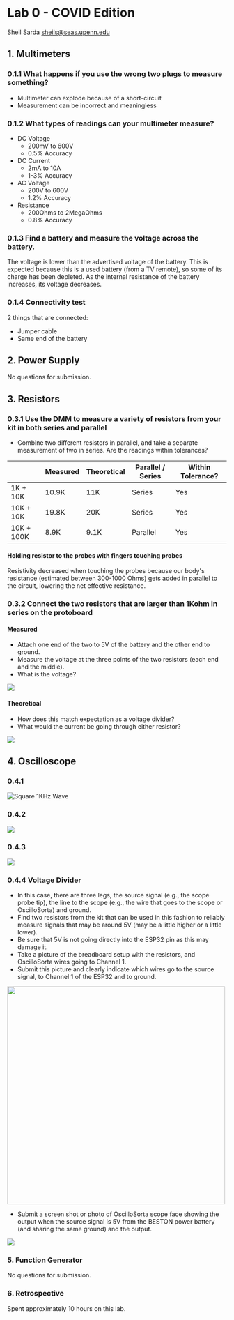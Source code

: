 # Lab 0 - COVID Edition

Sheil Sarda <sheils@seas.upenn.edu>

## 1. Multimeters

### 0.1.1 What happens if you use the wrong two plugs to measure something? ​

- Multimeter can explode because of a short-circuit
- Measurement can be incorrect and meaningless

### 0.1.2 What types of readings can your multimeter measure? 

- DC Voltage
	- 200mV to 600V
	- 0.5% Accuracy
- DC Current
	- 2mA to 10A
	- 1-3% Accuracy
- AC Voltage
	- 200V to 600V
	- 1.2% Accuracy
- Resistance
	- 200Ohms to 2MegaOhms
	- 0.8% Accuracy

### 0.1.3 Find a battery and measure the voltage across the battery. 

The voltage is lower than the advertised voltage of the battery. This is expected because this is a used battery (from a TV remote), so some of its charge has been depleted. As the internal resistance of the battery increases, its voltage decreases. 

### 0.1.4 Connectivity test 

2 things that are connected:

- Jumper cable 
- Same end of the battery

## 2. Power Supply

No questions for submission.

## 3. Resistors

### 0.3.1 Use the DMM to measure a variety of resistors from your kit in both series and parallel

- Combine two different resistors in parallel, and take a separate measurement of two in series. Are the readings within tolerances? 

|            	| Measured 	| Theoretical 	| Parallel / Series 	| Within Tolerance? 	|
|------------	|----------	|-------------	|-------------------	|-------------------	|
| 1K + 10K   	| 10.9K    	| 11K         	| Series            	|               Yes 	|
| 10K + 10K  	| 19.8K    	| 20K         	| Series            	|               Yes 	|
| 10K + 100K 	| 8.9K     	| 9.1K        	| Parallel          	|               Yes 	|

#### Holding resistor to the probes with fingers touching probes

Resistivity decreased when touching the probes because our body's resistance (estimated between 300-1000 Ohms) gets added in parallel to the circuit, lowering the net effective resistance.

### 0.3.2 Connect the two resistors that are larger than 1Kohm in series on the protoboard

#### Measured

- Attach one end of the two to 5V of the battery and the other end to ground. 
- Measure the voltage at the three points of the two resistors (each end and the middle). 
- What is the voltage? 

![](0_3_2_Measured.gif)

#### Theoretical

- How does this match expectation as a voltage divider? 
- What would the current be going through either resistor?

![](0_3_2_Theoretical.gif)

## 4. Oscilloscope

### 0.4.1

![Square 1KHz Wave](../imgs/oscope_6.png)

### 0.4.2

![](../imgs/oscope_7.png)

### 0.4.3

![](../imgs/oscope_8.png)

### 0.4.4 Voltage Divider

- In this case, there are three legs, the source signal (e.g., the scope probe tip), the line to the scope (e.g., the wire that goes to the scope or OscilloSorta) and ground. 
- Find two resistors from the kit that can be used in this fashion to reliably measure signals that may be around 5V (may be a little higher or a little lower). 
- Be sure that 5V is not going directly into the ESP32 pin as this may damage it. 
- Take a picture of the breadboard setup with the resistors, and OscilloSorta wires going to Channel 1. 
- Submit this picture and clearly indicate which wires go to the source signal, to Channel 1 of the ESP32 and to ground. 

<img src="voltage_divider_breadboard.jpg" width=500>

- Submit a screen shot or photo of OscilloSorta scope face showing the output when the source signal is 5V from the BESTON power battery (and sharing the same ground) and the output.

![](../imgs/voltage_divider.png)

### 5. Function Generator

No questions for submission.

### 6. Retrospective 

Spent approximately 10 hours on this lab.

